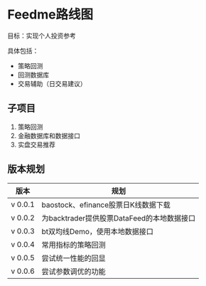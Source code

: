 # Feedme路线图

目标：实现个人投资参考

具体包括：

- 策略回测
- 回测数据库
- 交易辅助（日交易建议）

## 子项目

1. 策略回测
2. 金融数据库和数据接口
3. 实盘交易推荐

## 版本规划

| 版本 | 规划 |
| -- | -- |
| v 0.0.1 | baostock、efinance股票日K线数据下载 |
| v 0.0.2 | 为backtrader提供股票DataFeed的本地数据接口 |
| v 0.0.3 | bt双均线Demo，使用本地数据接口 |
| v 0.0.4 | 常用指标的策略回测 |
| v 0.0.5 | 尝试统一性能的回显 |
| v 0.0.6 | 尝试参数调优的功能 |

